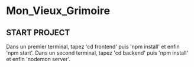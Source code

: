 # Mon_Vieux_Grimoire
 
## START PROJECT

Dans un premier terminal, tapez 'cd frontend' puis 'npm install' et enfin 'npm start'.
Dans un second terminal, tapez 'cd backend' puis 'npm install' et enfin 'nodemon server'.